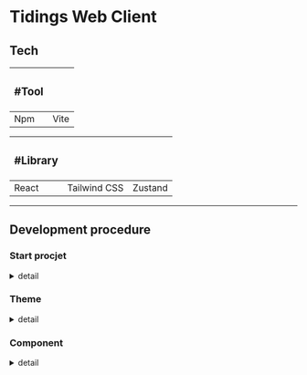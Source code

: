 # Tidings Web Client

## Tech

| <h3> #Tool </h3> |      |
| ---------------- | ---- |
| Npm              | Vite |

| <h3> #Library </h3> |              |         |
| ------------------- | ------------ | ------- |
| React               | Tailwind CSS | Zustand |

---

## Development procedure

### Start procjet

<details>
<summary>detail</summary>
<div markdown="1">

#### install vite & Create react project

```bash
npm create vite@latest
```

```bash
√ Project name: ... tidings-web-client
√ Select a framework: » React
√ Select a variant: » TypeScript
```

#### Add react router package

```bash
npm install react-router-dom
```

#### Add zustand package

```bash
npm install zustand
```

#### Add tailwind package

```bash
npm install tailwindcss @tailwindcss/vite
```

```ts
// vite.config.ts
import tailwindcss from "@tailwindcss/vite";

export default defineConfig({
  plugins: [react(), tailwindcss()], //Add tailwindcss() plugin
});
```

</div>
</details>

### Theme

<details>
<summary>detail</summary>
<div markdown="1">

#### Add font family

```html
<!-- index.html -->
<link rel="stylesheet" href="https://rsms.me/inter/inter.css" />
```

```css
/* index.css */
@import "tailwindcss";

@theme {
  --font-sans: InterVariable, sans-serif;
}
```

</div>
</details>

### Component

<details>
<summary>detail</summary>
<div markdown="1">

</div>
</details>
